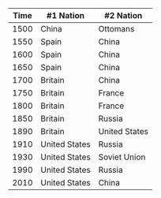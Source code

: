 |Time|#1 Nation|#2 Nation|
|---|---|---|
1500 | China | Ottomans 
1550 | Spain | China
1600 | Spain | China
1650 | Spain | China
1700 | Britain | China
1750 | Britain | France
1800 | Britain | France 
1850 | Britain | Russia
1890 | Britain | United States
1910 | United States | Russia 
1930 | United States | Soviet Union
1990 | United States | Russia
2010 | United States | China 
